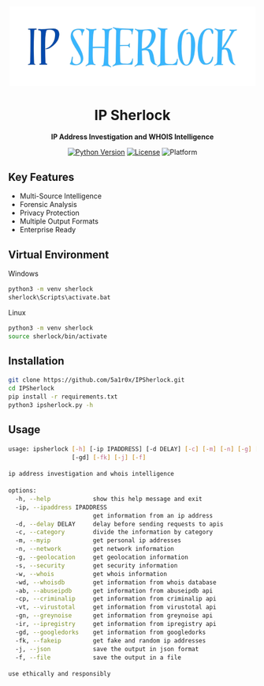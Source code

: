 <div align="center">
  <img src="assets/ipsherlocklogo.png" alt="Logo" width="500">
</div>

<h1 align="center">IP Sherlock</h1>

<p align="center">
  <strong>IP Address Investigation and WHOIS Intelligence</strong>
</p>

<div align="center">

[![Python Version](https://img.shields.io/badge/Python-3.8%2B-lightblue)](https://www.python.org/)
[![License](https://img.shields.io/badge/License-MIT-blue.svg)](https://opensource.org/licenses/MIT)
![Platform](https://img.shields.io/badge/Platform-Terminal%20%7C%20CLI-darkblue.svg)

</div>

## Key Features

- Multi-Source Intelligence
- Forensic Analysis
- Privacy Protection
- Multiple Output Formats
- Enterprise Ready

## Virtual Environment
Windows
```bash
python3 -m venv sherlock
sherlock\Scripts\activate.bat
```
Linux
```bash
python3 -m venv sherlock
source sherlock/bin/activate
```

## Installation

```bash
git clone https://github.com/5a1r0x/IPSherlock.git
cd IPSherlock
pip install -r requirements.txt
python3 ipsherlock.py -h
```

## Usage

```bash
usage: ipsherlock [-h] [-ip IPADDRESS] [-d DELAY] [-c] [-m] [-n] [-g] [-s] [-w] [-wd] [-ab] [-cp] [-vt] [-gn] [-ir]
                  [-gd] [-fk] [-j] [-f]

ip address investigation and whois intelligence

options:
  -h, --help            show this help message and exit
  -ip, --ipaddress IPADDRESS
                        get information from an ip address
  -d, --delay DELAY     delay before sending requests to apis
  -c, --category        divide the information by category
  -m, --myip            get personal ip addresses
  -n, --network         get network information
  -g, --geolocation     get geolocation information
  -s, --security        get security information
  -w, --whois           get whois information
  -wd, --whoisdb        get information from whois database
  -ab, --abuseipdb      get information from abuseipdb api
  -cp, --criminalip     get information from criminalip api
  -vt, --virustotal     get information from virustotal api
  -gn, --greynoise      get information from greynoise api
  -ir, --ipregistry     get information from ipregistry api
  -gd, --googledorks    get information from googledorks
  -fk, --fakeip         get fake and random ip addresses
  -j, --json            save the output in json format
  -f, --file            save the output in a file

use ethically and responsibly
```
